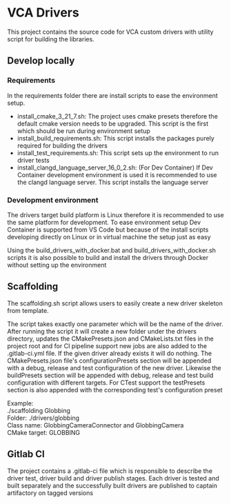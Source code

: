 # VCA Drivers

This project contains the source code for VCA custom drivers with utility script for building the libraries.


## Develop locally

### Requirements
In the requirements folder there are install scripts to ease the environment setup.

- install_cmake_3_21_7.sh: The project uses cmake presets therefore the default cmake version needs to be upgraded. This script is the first which should be run during environment setup
- install_build_requirements.sh: This script installs the packages purely required for building the drivers
- install_test_requirements.sh: This script sets up the environment to run driver tests
- install_clangd_language_server_16_0_2.sh: (For Dev Container) If Dev Container development environment is used it is recommended to use the clangd language server. This script installs the language server


### Development environment

The drivers target build platform is Linux therefore it is recommended to use the same platform for development. To ease environment setup Dev Container is supported from VS Code but because of the install scripts developing directly on Linux or in virtual machine the setup just as easy

Using the build_drivers_with_docker.bat and build_drivers_with_docker.sh scripts it is also possible to build and install the drivers through Docker without setting up the environment


## Scaffolding

The scaffolding.sh script allows users to easily create a new driver skeleton from template.

The script takes exactly one parameter which will be the name of the driver. After running the script it will create a new folder under the drivers directory, updates the CMakePresets.json and CMakeLists.txt files in the project root and for CI pipeline support new jobs are also added to the .gitlab-ci.yml file. If the given driver already exists it will do nothing. The CMakePresets.json file's configurationPresets section will be appended with a debug, release and test configuration of the new driver. Likewise the buildPresets section will be appended with debug, release and test build configuration with different targets. For CTest support the testPresets section is also appended with the corresponding test's configuration preset

Example: <br>
./scaffolding Globbing <br>
Folder: ./drivers/globbing <br>
Class name: GlobbingCameraConnector and GlobbingCamera <br>
CMake target: GLOBBING


## Gitlab CI

The project contains a .gitlab-ci file which is responsible to describe the driver test, driver build and driver publish stages. Each driver is tested and built separately and the successfully built drivers are published to captain artifactory on tagged versions